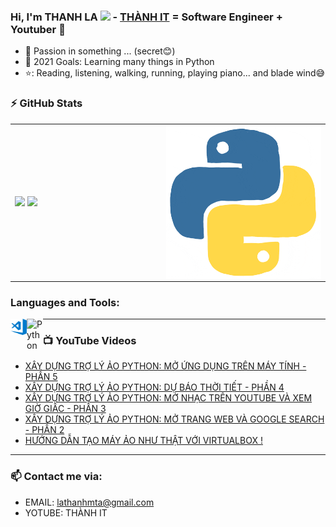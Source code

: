 ### Hi, I'm THANH LA <img src="https://media.giphy.com/media/hvRJCLFzcasrR4ia7z/giphy.gif" width="25px"> -  [THÀNH IT][website] = Software Engineer + Youtuber 🌻  


- 🔭 Passion in something ... (secret😊)
- 💪 2021 Goals: Learning many things in Python
- ⭐: Reading, listening, walking, running, playing piano... and blade wind😅

### :zap: GitHub Stats

<table>
<tr>
  <td width="48%">
    <img src="https://github-readme-stats.vercel.app/api?username=ThanhLa1802&show_icons=true&hide=contribs,issues&hide_border=true" />
    <img src="https://github-readme-stats.vercel.app/api/top-langs/?username=ThanhLa1802&layout=compact&show_icons=true&hide_border=true" />
  </td>
  <td width="52%"><img alt="gif" align="right" src=".github/assets/python.gif"/></td>
</tr>
<table>

### Languages and Tools:
<img align="left" alt="Visual Studio Code" width="26px" src="https://raw.githubusercontent.com/github/explore/80688e429a7d4ef2fca1e82350fe8e3517d3494d/topics/visual-studio-code/visual-studio-code.png" />
<img align="left" alt="Python" width="26px" src="https://upload.wikimedia.org/wikipedia/commons/thumb/0/0a/Python.svg/1200px-Python.svg.png" /> 

---

### 📺 YouTube Videos

<!-- YOUTUBE:START -->
- [XÂY DỰNG TRỢ LÝ ẢO PYTHON: MỞ ỨNG DỤNG TRÊN MÁY TÍNH - PHẦN 5](https://www.youtube.com/watch?v=0X_Ek24dAyg)
- [XÂY DỰNG TRỢ LÝ ẢO PYTHON: DỰ BÁO THỜI TIẾT - PHẦN 4](https://www.youtube.com/watch?v=Mmcd18_-rTo)
- [XÂY DỰNG TRỢ LÝ ẢO PYTHON: MỞ NHẠC TRÊN YOUTUBE VÀ XEM GIỜ GIẤC - PHẦN 3](https://www.youtube.com/watch?v=o-JsQw9A5XA)
- [XÂY DỰNG TRỢ LÝ ẢO PYTHON: MỞ TRANG WEB VÀ GOOGLE SEARCH - PHẦN 2](https://www.youtube.com/watch?v=DcNWMA8GMcg)
- [HƯỚNG DẪN TẠO MÁY ẢO NHƯ THẬT VỚI VIRTUALBOX !](https://www.youtube.com/watch?v=NPvY5VCAols)
<!-- YOUTUBE:END -->

---

### 📫 Contact me via:
- EMAIL: lathanhmta@gmail.com
- YOTUBE: THÀNH IT

[website]: https://www.youtube.com/channel/UC9L5_YMFz8JfBeQtUic8-3A
